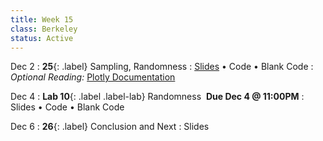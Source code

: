 ```yaml
---
title: Week 15
class: Berkeley
status: Active
---
```


Dec 2
: **25**{: .label} Sampling, Randomness
  : [Slides](https://docs.google.com/presentation/d/1nBpzayBcA0J8FWgv7ZTp13eRmi-_YkDtzgRsY7-ThG8/edit?usp=sharing) &#8226; Code &#8226; Blank Code
: *Optional Reading:* [Plotly Documentation](https://plotly.com/python/plotly-express/)


Dec 4
: **Lab 10**{: .label .label-lab} Randomness  &nbsp;**Due Dec 4 @ 11:00PM**
  : Slides &#8226; Code &#8226; Blank Code

  
Dec 6
: **26**{: .label} Conclusion and Next 
  : Slides
